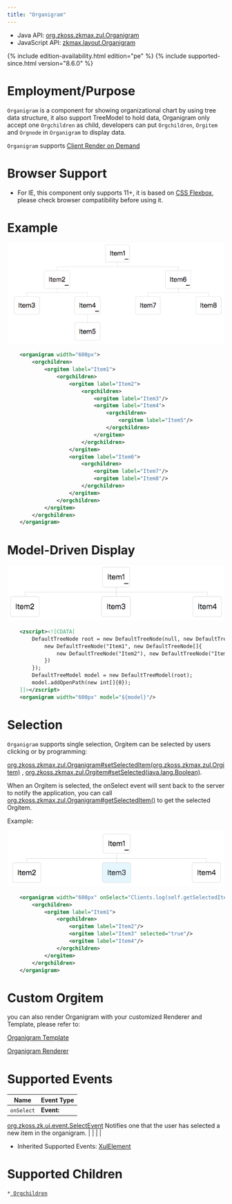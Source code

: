 ```yaml
---
title: "Organigram"
---
```



- Java API: [org.zkoss.zkmax.zul.Organigram](https://www.zkoss.org/javadoc/latest/zk/org/zkoss/zkmax/zul/Organigram.html)
- JavaScript API: [zkmax.layout.Organigram](https://www.zkoss.org/javadoc/latest/jsdoc/classes/zkmax.layout.Organigram.html)

<!--REQUIRED ZK EDITION: PE -->
{% include edition-availability.html edition="pe" %} {% include supported-since.html version="8.6.0" %}

# Employment/Purpose

`Organigram` is a component for showing organizational chart by using
tree data structure, it also support TreeModel to hold data, Organigram
only accept one `Orgchildren` as child, developers can put
`Orgchildren`, `Orgitem` and `Orgnode` in `Organigram` to display data.

`Organigram` supports [Client Render on Demand]({{site.baseurl}}/zk_dev_ref/performance_tips/client_render_on_demand)

# Browser Support

- For IE, this component only supports 11+, it is based on [CSS Flexbox](https://developer.mozilla.org/en-US/docs/Web/CSS/flex),
  please check browser compatibility before using it.

# Example

![](/zk_component_ref/images/Organigram_example.png)

```xml
    <organigram width="600px">
        <orgchildren>
            <orgitem label="Item1">
                <orgchildren>
                    <orgitem label="Item2">
                        <orgchildren>
                            <orgitem label="Item3"/>
                            <orgitem label="Item4">
                                <orgchildren>
                                    <orgitem label="Item5"/>
                                </orgchildren>
                            </orgitem>
                        </orgchildren>
                    </orgitem>
                    <orgitem label="Item6">
                        <orgchildren>
                            <orgitem label="Item7"/>
                            <orgitem label="Item8"/>
                        </orgchildren>
                    </orgitem>
                </orgchildren>
            </orgitem>
        </orgchildren>
    </organigram>
```

# Model-Driven Display

![](/zk_component_ref/images/Organigram_example2.png)

```xml
    <zscript><![CDATA[
        DefaultTreeNode root = new DefaultTreeNode(null, new DefaultTreeNode[]{
            new DefaultTreeNode("Item1", new DefaultTreeNode[]{
                new DefaultTreeNode("Item2"), new DefaultTreeNode("Item3"), new DefaultTreeNode("Item4")
            })
        });
        DefaultTreeModel model = new DefaultTreeModel(root);
        model.addOpenPath(new int[]{0});
    ]]></zscript>
    <organigram width="600px" model="${model}"/>
```

# Selection

`Organigram` supports single selection, Orgitem can be selected by users
clicking or by programming:

[org.zkoss.zkmax.zul.Organigram#setSelectedItem(org.zkoss.zkmax.zul.Orgitem)](https://www.zkoss.org/javadoc/latest/zk/org/zkoss/zkmax/zul/Organigram.html#setSelectedItem(org.zkoss.zkmax.zul.Orgitem))
,
[org.zkoss.zkmax.zul.Orgitem#setSelected(java.lang.Boolean)](https://www.zkoss.org/javadoc/latest/zk/org/zkoss/zkmax/zul/Orgitem.html#setSelected(java.lang.Boolean)).

When an Orgitem is selected, the onSelect event will sent back to the
server to notify the application, you can call
[org.zkoss.zkmax.zul.Organigram#getSelectedItem()](https://www.zkoss.org/javadoc/latest/zk/org/zkoss/zkmax/zul/Organigram.html#getSelectedItem())
to get the selected Orgitem.

Example:

![](/zk_component_ref/images/Organigram_selection.png)

```xml
    <organigram width="600px" onSelect="Clients.log(self.getSelectedItem().getLabel())">
        <orgchildren>
            <orgitem label="Item1">
                <orgchildren>
                    <orgitem label="Item2"/>
                    <orgitem label="Item3" selected="true"/>
                    <orgitem label="Item4"/>
                </orgchildren>
            </orgitem>
        </orgchildren>
    </organigram>
```

# Custom Orgitem

you can also render Organigram with your customized Renderer and
Template, please refer to:

[Organigram Template]({{site.baseurl}}/zk_dev_ref/mvc/organigram_template)

[Organigram Renderer]({{site.baseurl}}/zk_dev_ref/mvc/organigram_renderer)

# Supported Events

| Name | Event Type |
|---|---|
| `onSelect` | **Event:**
[org.zkoss.zk.ui.event.SelectEvent](https://www.zkoss.org/javadoc/latest/zk/org/zkoss/zk/ui/event/SelectEvent.html) Notifies one that
the user has selected a new item in the organigram. |
|  |  |

- Inherited Supported Events: [ XulElement]({{site.baseurl}}/zk_component_ref/xulelement#Supported_Events)

# Supported Children

`*`[` Orgchildren`]({{site.baseurl}}/zk_component_ref/orgchildren)



